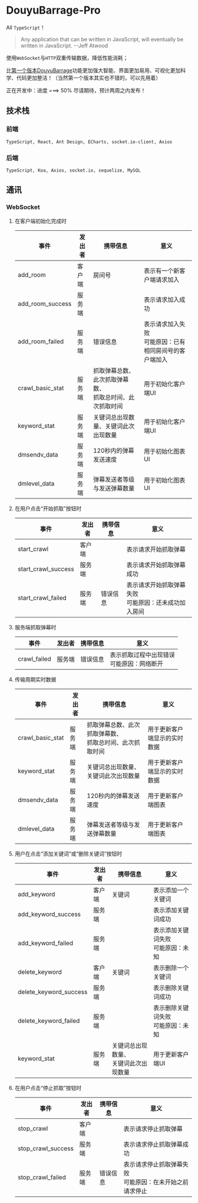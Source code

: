 # DouyuBarrage-Pro

All `TypeScript`！

> Any application that can be written in JavaScript, will eventually be written in JavaScript.  --Jeff Atwood

使用`WebSocket`与`HTTP`双重传输数据，降低性能消耗；

比[第一个版本DouyuBarrage]( https://github.com/Crawler995/DouyuBarrage )功能更加强大智能、界面更加易用、可视化更加科学、代码更加整洁！（当然第一个版本其实也不错的，可以先用着）

正在开发中：进度 ===> 50% 尽请期待，预计两周之内发布！

## 技术栈

### 前端

`TypeScript, React, Ant Design, ECharts, socket.io-client, Axios`

### 后端

`TypeScript, Koa, Axios, socket.io, sequelize, MySQL`

## 通讯

### WebSocket

1. 在客户端初始化完成时

   | 事件             | 发出者 | 携带信息 | 意义                                                     |
   | ---------------- | ------ | -------- | -------------------------------------------------------- |
   | add_room         | 客户端 | 房间号   | 表示有一个新客户端请求加入                               |
   | add_room_success | 服务端 |          | 表示请求加入成功                                         |
   | add_room_failed  | 服务端 | 错误信息 | 表示请求加入失败<br>可能原因：已有相同房间号的客户端加入 |
   | crawl_basic_stat | 服务端 | 抓取弹幕总数、此次抓取弹幕数、<br>抓取总时间、此次抓取时间 | 用于初始化客户端UI  |
   | keyword_stat     | 服务端 | 关键词总出现数量、关键词此次出现数量                       | 用于初始化客户端UI   |
   | dmsendv_data     | 服务端 | 120秒内的弹幕发送速度                                      | 用于初始化图表UI    |
   | dmlevel_data     | 服务端 | 弹幕发送者等级与发送弹幕数量                               | 用于初始化图表UI |

2. 在用户点击“开始抓取”按钮时

   | 事件                | 发出者 | 携带信息 | 意义                                                   |
   | ------------------- | ------ | -------- | ------------------------------------------------------ |
   | start_crawl         | 客户端 |          | 表示请求开始抓取弹幕                                   |
   | start_crawl_success | 服务端 |          | 表示请求开始抓取弹幕成功                               |
   | start_crawl_failed  | 服务端 | 错误信息 | 表示请求开始抓取弹幕失败<br>可能原因：还未成功加入房间 |
   
3. 服务端抓取弹幕时

   | 事件         | 发出者 | 携带信息 | 意义                                         |
   | ------------ | ------ | -------- | -------------------------------------------- |
   | crawl_failed | 服务端 | 错误信息 | 表示抓取过程中出现错误<br>可能原因：网络断开 |
   
4. 传输周期实时数据

   | 事件             | 发出者 | 携带信息                                                   | 意义                         |
   | ---------------- | ------ | ---------------------------------------------------------- | ---------------------------- |
   | crawl_basic_stat | 服务端 | 抓取弹幕总数、此次抓取弹幕数、<br>抓取总时间、此次抓取时间 | 用于更新客户端显示的实时数据 |
   | keyword_stat     | 服务端 | 关键词总出现数量、关键词此次出现数量                       | 用于更新客户端显示的实时数据 |
   | dmsendv_data     | 服务端 | 120秒内的弹幕发送速度                                      | 用于更新客户端图表           |
   | dmlevel_data     | 服务端 | 弹幕发送者等级与发送弹幕数量                               | 用于更新客户端图表           |
   
5. 用户在点击“添加关键词”或“删除关键词”按钮时

   | 事件                   | 发出者 | 携带信息                                 | 意义                                 |
   | ---------------------- | ------ | ---------------------------------------- | ------------------------------------ |
   | add_keyword            | 客户端 | 关键词                                   | 表示添加一个关键词                   |
   | add_keyword_success    | 服务端 |                                          | 表示添加关键词成功                   |
   | add_keyword_failed     | 服务端 |                                          | 表示添加关键词失败<br>可能原因：未知 |
   | delete_keyword         | 客户端 | 关键词                                   | 表示删除一个关键词                   |
   | delete_keyword_success | 服务端 |                                          | 表示删除关键词成功                   |
   | delete_keyword_failed  | 服务端 |                                          | 表示删除关键词失败<br>可能原因：未知 |
   | keyword_stat           | 服务端 | 关键词总出现数量、<br>关键词此次出现数量 | 用于更新客户端UI                     |
   
6. 在用户点击“停止抓取”按钮时

   | 事件               | 发出者 | 携带信息 | 意义                                                       |
   | ------------------ | ------ | -------- | ---------------------------------------------------------- |
   | stop_crawl         | 客户端 |          | 表示请求停止抓取弹幕                                       |
   | stop_crawl_success | 服务端 |          | 表示请求停止抓取弹幕成功                                   |
   | stop_crawl_failed  | 服务端 | 错误信息 | 表示请求停止抓取弹幕失败<br>可能原因：在未开始之前请求停止 |



